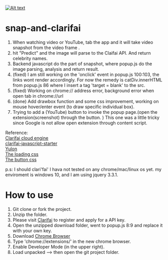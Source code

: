 [![Alt text](https://github.com/nicoodakp/snap-and-clarifai-master/blob/master/128.png?raw=true)](https://youtu.be/c0L_1zuz5jU)

# snap-and-clarifai

1. When watching video or YouTube, tab the app and it will take video snapshot from the video frame .
2. hit "Predict" and the image will parse to the Claifai API. And return celebrity names.
3. Backend javascript do the part of snapshot, where popup.js do the image parsing, analysis and return result.
4. (fixed) I am still working on the 'onclick' event in popup.js 100:103, the links wont render accordingly. For now the remedy is catDiv.innerHTML from popup.js 86 where I insert a tag 'target =  blank' to the src.
5. (fixed) Working on chrome:// address error, background error when open tab in chrome://url
6. (done)  Add drawbox function and some css improvement, working on mouse hover/enter event (to draw specific individual box).
7. Trying to add a (YouTube) button to invoke the popup page.(open the extension(screenshot) through the button. ) This one was a little tricky since Google is not allow open extension through content script. 

Reference: \
[Clarifai cloud engine](https://www.clarifai.com/models/celebrity-image-recognition-model-e466caa0619f444ab97497640cefc4dc) \
           [clarifai-javascript-starter](https://github.com/Clarifai/javascript-starter) \
           [Yulon](https://github.com/yulon/video-capture) \
           [The loading css](https://codepen.io/Manoz/pen/pydxK) \
           [The button css](https://codepen.io/mohaiman/pen/jqKzVb)
           []()

p.s: I should clari'fai' I hava not tested on any chrome/mac/linux os yet. my enviroment is windows 10, and I am using jquery 3.3.1.

# How to use

1. Git clone or fork the project.
2. Unzip the folder.  
3. Please visit [Clarifai](https://clarifai.com/developer/account/login) to register and apply for a API key.
4. Open the unzipped download folder, went to popup.js 8:9 and replace it with your own key.   
5. Download [Chrome Browser](https://www.google.com/chrome/?brand=CHBD&gclid=EAIaIQobChMItt7T8NDZ3QIVkorICh3-tgDIEAAYASABEgJQSPD_BwE&gclsrc=aw.ds&dclid=CLjjz_LQ2d0CFZJ2wQodzD0L-w)  
6. Type 'chrome://extensions/' in the new chrome browser.
7. Enable Developer Mode (in the upper right).  
8. Load unpacked --> then open the git project folder.  
